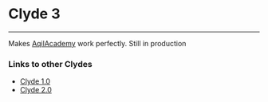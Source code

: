 # Clyde 3
-----------------------------------------------------------
Makes [AqilAcademy][aa] work perfectly. Still in production

### Links to other Clydes
- [Clyde 1.0][c]
- [Clyde 2.0][c2]

[c]: https://github.com/ShadowKA/AqilAcademy-bot "Clyde Repository"
[c2]: https://glitch.com/edit/#!/clyde-backup "Clyde 2.0"
[aa]: https://discord.gg/285cj7j "AqilAcademy"